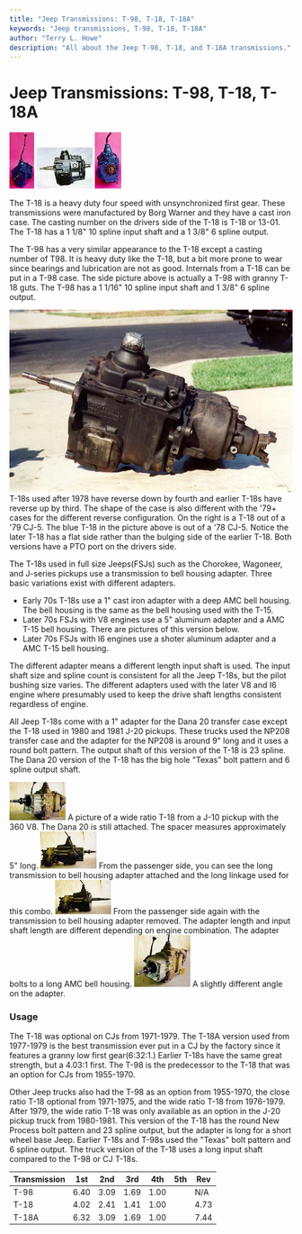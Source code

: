 ```yaml
---
title: "Jeep Transmissions: T-98, T-18, T-18A"
keywords: "Jeep transmissions, T-98, T-18, T-18A"
author: "Terry L. Howe"
description: "All about the Jeep T-98, T-18, and T-18A transmissions."
---
```

# Jeep Transmissions: T-98, T-18, T-18A

[![T-18 front](/images/transmission/factory/t18f_.jpg)](/images/transmission/factory/t18f.jpg) [![T-18 side](/images/transmission/factory/t18s_.jpg)](/images/transmission/factory/t18s.jpg) [![T-18 back](/images/transmission/factory/t18b_.jpg)](/images/transmission/factory/t18b.jpg)   

The T-18 is a heavy duty four speed with unsynchronized first gear. These transmissions were manufactured by Borg Warner and they have a cast iron case. The casting number on the drivers side of the T-18 is T-18 or 13-01. The T-18 has a 1 1/8" 10 spline input shaft and a 1 3/8" 6 spline output.

The T-98 has a very similar appearance to the T-18 except a casting number of T98. It is heavy duty like the T-18, but a bit more prone to wear since bearings and lubrication are not as good. Internals from a T-18 can be put in a T-98 case. The side picture above is actually a T-98 with granny T-18 guts. The T-98 has a 1 1/16" 10 spline input shaft and 1 3/8" 6 spline output.

[![1979 T-18](/images/transmission/updates/cjt18/t18a-1.jpg)](/images/transmission/updates/cjt18/t18a-1.jpg) T-18s used after 1978 have reverse down by fourth and earlier T-18s have reverse up by third. The shape of the case is also different with the '79+ cases for the different reverse configuration. On the right is a T-18 out of a '79 CJ-5. The blue T-18 in the picture above is out of a '78 CJ-5. Notice the later T-18 has a flat side rather than the bulging side of the earlier T-18. Both versions have a PTO port on the drivers side. 

The T-18s used in full size Jeeps(FSJs) such as the Chorokee, Wagoneer, and J-series pickups use a transmission to bell housing adapter. Three basic variations exist with different adapters.

  * Early 70s T-18s use a 1" cast iron adapter with a deep AMC bell housing. The bell housing is the same as the bell housing used with the T-15.
  * Later 70s FSJs with V8 engines use a 5" aluminum adapter and a AMC T-15 bell housing. There are pictures of this version below.
  * Later 70s FSJs with I6 engines use a shoter aluminum adapter and a AMC T-15 bell housing.

The different adapter means a different length input shaft is used. The input shaft size and spline count is consistent for all the Jeep T-18s, but the pilot bushing size varies. The different adapters used with the later V8 and I6 engine where presumably used to keep the drive shaft lengths consistent regardless of engine.

All Jeep T-18s come with a 1" adapter for the Dana 20 transfer case except the T-18 used in 1980 and 1981 J-20 pickups. These trucks used the NP208 transfer case and the adapter for the NP208 is around 9" long and it uses a round bolt pattern. The output shaft of this version of the T-18 is 23 spline. The Dana 20 version of the T-18 has the big hole "Texas" bolt pattern and 6 spline output shaft.

[![FSJ T-18](/images/transmission/factory/fsjt1801_.jpg)](/images/transmission/factory/fsjt1801.jpg) A picture of a wide ratio T-18 from a J-10 pickup with the 360 V8. The Dana 20 is still attached. The spacer measures approximately 5" long. [![FSJ T-18](/images/transmission/factory/fsjt1802_.jpg)](/images/transmission/factory/fsjt1802.jpg) From the passenger side, you can see the long transmission to bell housing adapter attached and the long linkage used for this combo. [![FSJ T-18](/images/transmission/factory/fsjt1803_.jpg)](/images/transmission/factory/fsjt1803.jpg) From the passenger side again with the transmission to bell housing adapter removed. The adapter length and input shaft length are different depending on engine combination. The adapter bolts to a long AMC bell housing. [![FSJ T-18](/images/transmission/factory/fsjt1804_.jpg)](/images/transmission/factory/fsjt1804.jpg) A slightly different angle on the adapter. 

### Usage

The T-18 was optional on CJs from 1971-1979. The T-18A version used from 1977-1979 is the best transmission ever put in a CJ by the factory since it features a granny low first gear(6:32:1.) Earlier T-18s have the same great strength, but a 4.03:1 first. The T-98 is the predecessor to the T-18 that was an option for CJs from 1955-1970.

Other Jeep trucks also had the T-98 as an option from 1955-1970, the close ratio T-18 optional from 1971-1975, and the wide ratio T-18 from 1976-1979. After 1979, the wide ratio T-18 was only available as an option in the J-20 pickup truck from 1980-1981. This version of the T-18 has the round New Process bolt pattern and 23 spline output, but the adapter is long for a short wheel base Jeep. Earlier T-18s and T-98s used the "Texas" bolt pattern and 6 spline output. The truck version of the T-18 uses a long input shaft compared to the T-98 or CJ T-18s.

| Transmission | 1st  | 2nd  | 3rd  | 4th  | 5th | Rev  |
|--------------|------|------|------|------|-----|------|
| T-98         | 6.40 | 3.09 | 1.69 | 1.00 |     | N/A  |
| T-18         | 4.02 | 2.41 | 1.41 | 1.00 |     | 4.73 |
| T-18A        | 6.32 | 3.09 | 1.69 | 1.00 |     | 7.44 |